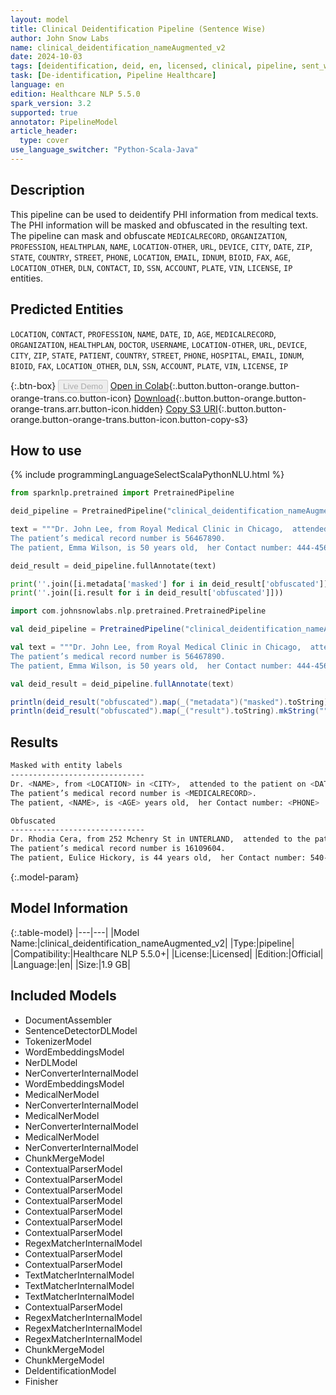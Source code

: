 ```yaml
---
layout: model
title: Clinical Deidentification Pipeline (Sentence Wise)
author: John Snow Labs
name: clinical_deidentification_nameAugmented_v2
date: 2024-10-03
tags: [deidentification, deid, en, licensed, clinical, pipeline, sent_wise]
task: [De-identification, Pipeline Healthcare]
language: en
edition: Healthcare NLP 5.5.0
spark_version: 3.2
supported: true
annotator: PipelineModel
article_header:
  type: cover
use_language_switcher: "Python-Scala-Java"
---
```


## Description

This pipeline can be used to deidentify PHI information from medical texts. The PHI information will be masked and obfuscated in the resulting text.
The pipeline can mask and obfuscate `MEDICALRECORD`, `ORGANIZATION`, `PROFESSION`, `HEALTHPLAN`, `NAME`, `LOCATION-OTHER`, `URL`, `DEVICE`, `CITY`, `DATE`, `ZIP`, `STATE`,
`COUNTRY`, `STREET`, `PHONE`, `LOCATION`, `EMAIL`, `IDNUM`, `BIOID`, `FAX`, `AGE`, `LOCATION_OTHER`, `DLN`, `CONTACT`, `ID`, `SSN`, `ACCOUNT`, `PLATE`, `VIN`, `LICENSE`,
`IP` entities.

## Predicted Entities

`LOCATION`, `CONTACT`, `PROFESSION`, `NAME`, `DATE`, `ID`, `AGE`, `MEDICALRECORD`, `ORGANIZATION`, `HEALTHPLAN`, `DOCTOR`, `USERNAME`, `LOCATION-OTHER`, `URL`, `DEVICE`, `CITY`,
`ZIP`, `STATE`, `PATIENT`, `COUNTRY`, `STREET`, `PHONE`, `HOSPITAL`, `EMAIL`, `IDNUM`, `BIOID`, `FAX`, `LOCATION_OTHER`, `DLN`, `SSN`, `ACCOUNT`, `PLATE`, `VIN`, `LICENSE`, `IP`

{:.btn-box}
<button class="button button-orange" disabled>Live Demo</button>
[Open in Colab](https://colab.research.google.com/github/JohnSnowLabs/spark-nlp-workshop/blob/master/healthcare-nlp/07.0.Pretrained_Clinical_Pipelines.ipynb){:.button.button-orange.button-orange-trans.co.button-icon}
[Download](https://s3.amazonaws.com/auxdata.johnsnowlabs.com/clinical/models/clinical_deidentification_nameAugmented_v2_en_5.5.0_3.2_1727969743921.zip){:.button.button-orange.button-orange-trans.arr.button-icon.hidden}
[Copy S3 URI](s3://auxdata.johnsnowlabs.com/clinical/models/clinical_deidentification_nameAugmented_v2_en_5.5.0_3.2_1727969743921.zip){:.button.button-orange.button-orange-trans.button-icon.button-copy-s3}

## How to use



<div class="tabs-box" markdown="1">
{% include programmingLanguageSelectScalaPythonNLU.html %}
  
```python
from sparknlp.pretrained import PretrainedPipeline

deid_pipeline = PretrainedPipeline("clinical_deidentification_nameAugmented_v2", "en", "clinical/models")

text = """Dr. John Lee, from Royal Medical Clinic in Chicago,  attended to the patient on 11/05/2024. 
The patient’s medical record number is 56467890. 
The patient, Emma Wilson, is 50 years old,  her Contact number: 444-456-7890 ."""

deid_result = deid_pipeline.fullAnnotate(text)

print(''.join([i.metadata['masked'] for i in deid_result['obfuscated']]))
print(''.join([i.result for i in deid_result['obfuscated']]))
```
```scala
import com.johnsnowlabs.nlp.pretrained.PretrainedPipeline

val deid_pipeline = PretrainedPipeline("clinical_deidentification_nameAugmented_v2", "en", "clinical/models")

val text = """Dr. John Lee, from Royal Medical Clinic in Chicago,  attended to the patient on 11/05/2024. 
The patient’s medical record number is 56467890. 
The patient, Emma Wilson, is 50 years old,  her Contact number: 444-456-7890 ."""

val deid_result = deid_pipeline.fullAnnotate(text)

println(deid_result("obfuscated").map(_("metadata")("masked").toString).mkString(""))
println(deid_result("obfuscated").map(_("result").toString).mkString(""))
```
</div>

## Results

```bash
Masked with entity labels
------------------------------
Dr. <NAME>, from <LOCATION> in <CITY>,  attended to the patient on <DATE>.
The patient’s medical record number is <MEDICALRECORD>.
The patient, <NAME>, is <AGE> years old,  her Contact number: <PHONE> .

Obfuscated
------------------------------
Dr. Rhodia Cera, from 252 Mchenry St in UNTERLAND,  attended to the patient on 18/06/2024.
The patient’s medical record number is 16109604.
The patient, Eulice Hickory, is 44 years old,  her Contact number: 540-981-1914 .
```

{:.model-param}
## Model Information

{:.table-model}
|---|---|
|Model Name:|clinical_deidentification_nameAugmented_v2|
|Type:|pipeline|
|Compatibility:|Healthcare NLP 5.5.0+|
|License:|Licensed|
|Edition:|Official|
|Language:|en|
|Size:|1.9 GB|

## Included Models

- DocumentAssembler
- SentenceDetectorDLModel
- TokenizerModel
- WordEmbeddingsModel
- NerDLModel
- NerConverterInternalModel
- WordEmbeddingsModel
- MedicalNerModel
- NerConverterInternalModel
- MedicalNerModel
- NerConverterInternalModel
- MedicalNerModel
- NerConverterInternalModel
- ChunkMergeModel
- ContextualParserModel
- ContextualParserModel
- ContextualParserModel
- ContextualParserModel
- ContextualParserModel
- ContextualParserModel
- ContextualParserModel
- RegexMatcherInternalModel
- ContextualParserModel
- ContextualParserModel
- TextMatcherInternalModel
- TextMatcherInternalModel
- TextMatcherInternalModel
- ContextualParserModel
- RegexMatcherInternalModel
- RegexMatcherInternalModel
- RegexMatcherInternalModel
- ChunkMergeModel
- ChunkMergeModel
- DeIdentificationModel
- Finisher
